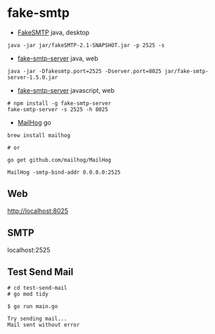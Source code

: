 # fake-smtp

- [FakeSMTP](https://github.com/junlapong/FakeSMTP) java, desktop

```
java -jar jar/fakeSMTP-2.1-SNAPSHOT.jar -p 2525 -s
```

- [fake-smtp-server](https://github.com/gessnerfl/fake-smtp-server) java, web

```
java -jar -Dfakesmtp.port=2525 -Dserver.port=8025 jar/fake-smtp-server-1.5.0.jar
```

- [fake-smtp-server](https://github.com/ReachFive/fake-smtp-server) javascript, web

```
# npm install -g fake-smtp-server
fake-smtp-server -s 2525 -h 8025
```

- [MailHog](https://github.com/mailhog/MailHog) go

```
brew install mailhog

# or

go get github.com/mailhog/MailHog

MailHog -smtp-bind-addr 0.0.0.0:2525
```

## Web

[http://localhost:8025](http://localhost:8025/)

## SMTP

localhost:2525

## Test Send Mail

```
# cd test-send-mail
# go mod tidy

$ go run main.go

Try sending mail...
Mail sent without error
```